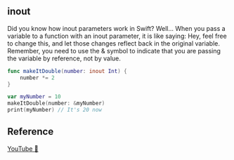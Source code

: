 ## inout

Did you know how inout parameters work in Swift? Well... When you pass a variable to a function with an inout parameter, it is like saying: Hey, feel free to change this, and let those changes reflect back in the original variable. Remember, you need to use the & symbol to indicate that you are passing the variable by reference, not by value.

```swift
func makeItDouble(number: inout Int) {
    number *= 2
}

var myNumber = 10
makeItDouble(number: &myNumber)
print(myNumber) // It's 20 now
```

## Reference

[YouTube 👀](https://youtube.com/shorts/rNdQe4cYaNQ?feature=share)